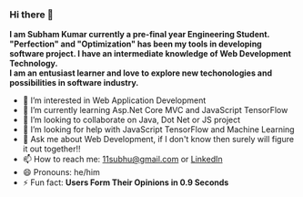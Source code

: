 ### Hi there 👋

**I am Subham Kumar currently a pre-final year Engineering Student. "Perfection" and "Optimization" has been my tools in developing software project. I have an intermediate knowledge of Web Development Technology.**  
**I am an entusiast learner and love to explore new techonologies and possibilities in software industry.**  

  

- 👀 I’m interested in Web Application Development
- 🌱 I’m currently learning Asp.Net Core MVC and JavaScript TensorFlow
- 👯 I’m looking to collaborate on Java, Dot Net or JS project
- 🤔 I’m looking for help with JavaScript TensorFlow and Machine Learning
- 💬 Ask me about Web Development, if I don't know then surely will figure it out together!!
- 📫 How to reach me: 11subhu@gmail.com or [LinkedIn](https://www.linkedin.com/in/subham-kumar-3133781b0?lipi=urn%3Ali%3Apage%3Ad_flagship3_profile_view_base_contact_details%3BJRo7XDNXTaKoihLC5uhL9w%3D%3D)
- 😄 Pronouns: he/him
- ⚡ Fun fact: **Users Form Their Opinions in 0.9 Seconds**
